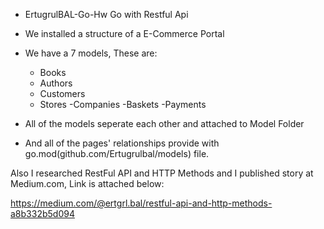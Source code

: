 - ErtugrulBAL-Go-Hw
Go with Restful Api 


- We installed a structure of a E-Commerce Portal
- We have a 7 models, These are:
  * Books
  - Authors
  - Customers
  - Stores
  -Companies
  -Baskets
  -Payments
- All of the models seperate each other and attached to Model Folder
- And all of the pages' relationships provide with go.mod(github.com/Ertugrulbal/models) file.

Also I researched RestFul API and HTTP Methods and I published story at Medium.com, Link is attached below:

  https://medium.com/@ertgrl.bal/restful-api-and-http-methods-a8b332b5d094
